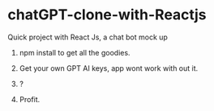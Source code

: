 # chatGPT-clone-with-Reactjs
Quick project with React Js, a chat bot mock up


1. npm install to get all the goodies.

2. Get your own GPT AI keys, app wont work with out it.

3. ?

4. Profit.
